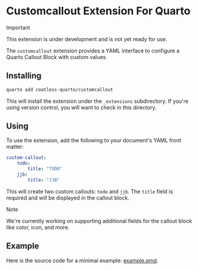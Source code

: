 # Customcallout Extension For Quarto

> [!IMPORTANT]
>
> This extension is under development and is not yet ready for use.

The `customcallout` extension provides a YAML interface to configure a Quarto Callout Block with custom values.

## Installing

```bash
quarto add coatless-quarto/customcallout
```

This will install the extension under the `_extensions` subdirectory.
If you're using version control, you will want to check in this directory.

## Using

To use the extension, add the following to your document's YAML front matter:

```yaml
custom-callout:
    todo: 
        title: "TODO"
    jjb:
        title: "JJB"
```

This will create two custom callouts: `todo` and `jjb`. The `title` field is required and will be displayed in the callout block.

> [!NOTE]
>
> We're currently working on supporting additional fields for the callout block like color, icon, and more.


## Example

Here is the source code for a minimal example: [example.qmd](example.qmd).

